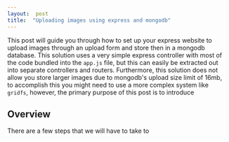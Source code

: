 ```yaml
---  
layout:  post 
title:  "Uploading images using express and mongodb" 
---
```


This post will guide you through how to set up your express website to upload images through an upload form and store then in a mongodb database. This solution uses a very simple express controller with most of the code bundled into the `app.js` file, but this can easily be extracted out into separate controllers and routers. Furthermore, this solution does not allow you store larger images due to mongodb's upload size limit of 16mb, to accomplish this you might need to use a more complex system like `gridfs`, however, the primary purpose of this post is to introduce

## Overview
There are a few steps that we will have to take to
<!--stackedit_data:
eyJoaXN0b3J5IjpbLTE4MTI3ODcxOTldfQ==
-->